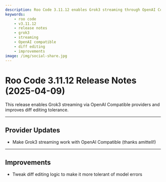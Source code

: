 ```yaml
---
description: Roo Code 3.11.12 enables Grok3 streaming through OpenAI Compatible providers and makes diff editing more tolerant of model errors.
keywords:
    - roo code
    - v3.11.12
    - release notes
    - grok3
    - streaming
    - OpenAI compatible
    - diff editing
    - improvements
image: /img/social-share.jpg
---
```


# Roo Code 3.11.12 Release Notes (2025-04-09)

This release enables Grok3 streaming via OpenAI Compatible providers and improves diff editing tolerance.

---

## Provider Updates

- Make Grok3 streaming work with OpenAI Compatible (thanks amittell!)

---

## Improvements

- Tweak diff editing logic to make it more tolerant of model errors
